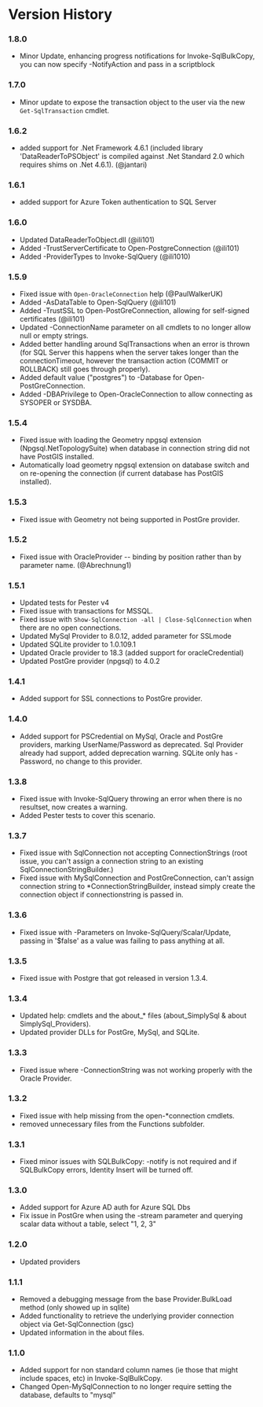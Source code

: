 # Version History

### 1.8.0
* Minor Update, enhancing progress notifications for Invoke-SqlBulkCopy, you can now specify -NotifyAction and pass in a scriptblock
### 1.7.0

* Minor update to expose the transaction object to the user via the new `Get-SqlTransaction` cmdlet.

### 1.6.2

* added support for .Net Framework 4.6.1 (included library 'DataReaderToPSObject' is compiled against .Net Standard 2.0 which requires shims on .Net 4.6.1).  (@jantari)

### 1.6.1

* added support for Azure Token authentication to SQL Server

### 1.6.0

* Updated DataReaderToObject.dll (@ili101)
* Added -TrustServerCertificate to Open-PostgreConnection (@ili101)
* Added -ProviderTypes to Invoke-SqlQuery (@ili1010)

### 1.5.9

* Fixed issue with `Open-OracleConnection` help (@PaulWalkerUK)
* Added -AsDataTable to Open-SqlQuery (@ili101)
* Added -TrustSSL to Open-PostGreConnection, allowing for self-signed certificates (@ili101)
* Updated -ConnectionName parameter on all cmdlets to no longer allow null or empty strings.
* Added better handling around SqlTransactions when an error is thrown (for SQL Server this happens when the server takes longer than the connectionTimeout, however the transaction action (COMMIT or ROLLBACK) still goes through properly).
* Added default value ("postgres") to -Database for Open-PostGreConnection.
* Added -DBAPrivilege to Open-OracleConnection to allow connecting as SYSOPER or SYSDBA.

### 1.5.4

* Fixed issue with loading the Geometry npgsql extension (Npgsql.NetTopologySuite) when database in connection string did not have PostGIS installed.
* Automatically load geometry npgsql extension on database switch and on re-opening the connection (if current database has PostGIS installed).

### 1.5.3

* Fixed issue with Geometry not being supported in PostGre provider.

### 1.5.2

* Fixed issue with OracleProvider -- binding by position rather than by parameter name. (@Abrechnung1)

### 1.5.1

* Updated tests for Pester v4
* Fixed issue with transactions for MSSQL.
* Fixed issue with ```Show-SqlConnection -all | Close-SqlConnection``` when there are no open connections.
* Updated MySql Provider to 8.0.12, added parameter for SSLmode
* Updated SQLite provider to 1.0.109.1
* Updated Oracle provider to 18.3 (added support for oracleCredential)
* Updated PostGre provider (npgsql) to 4.0.2

### 1.4.1

* Added support for SSL connections to PostGre provider.

### 1.4.0

* Added support for PSCredential on MySql, Oracle and PostGre providers, marking UserName/Password as deprecated.  Sql Provider already had support, added deprecation warning.  SQLite only has -Password, no change to this provider.

### 1.3.8

* Fixed issue with Invoke-SqlQuery throwing an error when there is no resultset, now creates a warning.
* Added Pester tests to cover this scenario.

### 1.3.7

* Fixed issue with SqlConnection not accepting ConnectionStrings (root issue, you can't assign a connection string to an existing SqlConnectionStringBuilder.)
* Fixed issue with MySqlConnection and PostGreConnection, can't assign connection string to *ConnectionStringBuilder, instead simply create the connection object if connectionstring is passed in.

### 1.3.6

* Fixed issue with -Parameters on Invoke-SqlQuery/Scalar/Update, passing in '$false' as a value was failing to pass anything at all.

### 1.3.5

* Fixed issue with Postgre that got released in version 1.3.4.

### 1.3.4

* Updated help: cmdlets and the about_* files (about_SimplySql & about SimplySql_Providers).
* Updated provider DLLs for PostGre, MySql, and SQLite.

### 1.3.3

* Fixed issue where -ConnectionString was not working properly with the Oracle Provider.

### 1.3.2

* Fixed issue with help missing from the open-*connection cmdlets.
* removed unnecessary files from the Functions subfolder.

### 1.3.1
* Fixed minor issues with SQLBulkCopy: -notify is not required and if SQLBulkCopy errors, Identity Insert will be turned off.

### 1.3.0

* Added support for Azure AD auth for Azure SQL Dbs
* Fix issue in PostGre when using the -stream parameter and querying scalar data without a table, select "1, 2, 3"

### 1.2.0

* Updated providers

### 1.1.1

* Removed a debugging message from the base Provider.BulkLoad method (only showed up in sqlite)
* Added functionality to retrieve the underlying provider connection object via Get-SqlConnection (gsc)
* Updated information in the about files.

### 1.1.0
* Added support for non standard column names (ie those that might include spaces, etc) in Invoke-SqlBulkCopy.
* Changed Open-MySqlConnection to no longer require setting the database, defaults to "mysql"
